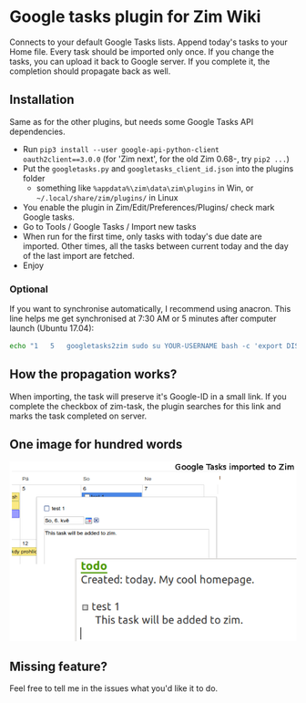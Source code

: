 # Google tasks plugin for Zim Wiki
Connects to your default Google Tasks lists. Append today's tasks to your Home file. Every task should be imported only once. If you change the tasks, you can upload it back to Google server. If you complete it, the completion should propagate back as well.

## Installation
Same as for the other plugins, but needs some Google Tasks API dependencies.
* Run `pip3 install --user google-api-python-client oauth2client==3.0.0` (for 'Zim next', for the old Zim 0.68-, try `pip2 ...`)
* Put the `googletasks.py` and `googletasks_client_id.json` into the plugins folder
  * something like `%appdata%\zim\data\zim\plugins` in Win, or `~/.local/share/zim/plugins/` in Linux
* You enable the plugin in Zim/Edit/Preferences/Plugins/ check mark Google tasks.
* Go to Tools / Google Tasks / Import new tasks
* When run for the first time, only tasks with today's due date are imported. Other times, all the tasks between current today and the day of the last import are fetched.
* Enjoy

### Optional
If you want to synchronise automatically, I recommend using anacron. This line helps me get synchronised at 7:30 AM or 5 minutes after computer launch (Ubuntu 17.04):
```bash
echo "1   5   googletasks2zim sudo su YOUR-USERNAME bash -c 'export DISPLAY=:0 && zim --plugin googletasks'" | sudo tee -a /etc/anacrontab
```

## How the propagation works?
When importing, the task will preserve it's Google-ID in a small link. If you complete the checkbox of zim-task, the plugin searches for this link and marks the task completed on server.

## One image for hundred words
![Demonstration](example.png?raw=true)

## Missing feature?
Feel free to tell me in the issues what you'd like it to do.
